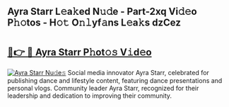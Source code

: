 ## Ayra Starr L𝚎a𝚔ed N𝚞𝚍e - Part-2xq Vi𝚍𝚎o P𝚑𝚘tos - H𝚘𝚝 O𝚗𝚕yf𝚊ns L𝚎a𝚔s dzCez

# <h2><a href="http://kf2xj8.oniu.top/?m=Ayra+Starr">🔗👉 🔴 Ayra Starr P𝚑ot𝚘𝚜 V𝚒d𝚎o</a></h2>

[![Ayra Starr Nu𝚍e𝚜](https://i.imgur.com/0qMVB7G.gif)](http://kf2xj8.oniu.top/?m=Ayra+Starr)
Social media innovator Ayra Starr, celebrated for publishing dance and lifestyle content, featuring dance presentations and personal vlogs. Community leader Ayra Starr, recognized for their leadership and dedication to improving their community.  
